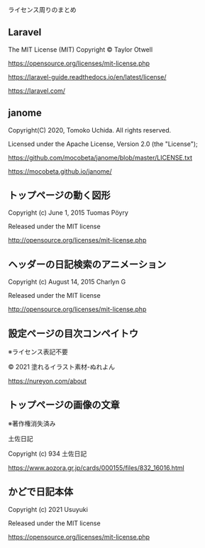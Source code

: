 ライセンス周りのまとめ

## Laravel

The MIT License (MIT) Copyright © Taylor Otwell

https://opensource.org/licenses/mit-license.php

https://laravel-guide.readthedocs.io/en/latest/license/

https://laravel.com/

## janome

Copyright(C) 2020, Tomoko Uchida. All rights reserved.

Licensed under the Apache License, Version 2.0 (the "License");

https://github.com/mocobeta/janome/blob/master/LICENSE.txt

https://mocobeta.github.io/janome/

## トップページの動く図形

Copyright (c) June 1, 2015 Tuomas Pöyry

Released under the MIT license

http://opensource.org/licenses/mit-license.php

## ヘッダーの日記検索のアニメーション

Copyright (c) August 14, 2015 Charlyn G

Released under the MIT license

http://opensource.org/licenses/mit-license.php

## 設定ページの目次コンペイトウ

※ライセンス表記不要

© 2021 塗れるイラスト素材-ぬれよん

https://nureyon.com/about

## トップページの画像の文章

※著作権消失済み

土佐日記

Copyright (c) 934 土佐日記

https://www.aozora.gr.jp/cards/000155/files/832_16016.html

## かどで日記本体

Copyright (c) 2021 Usuyuki

Released under the MIT license

https://opensource.org/licenses/mit-license.php

